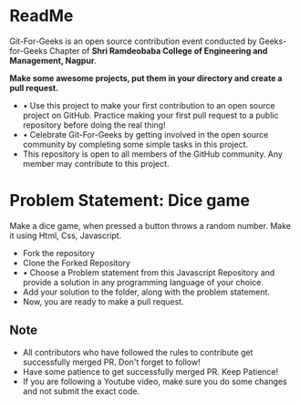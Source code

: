 # ReadMe

Git-For-Geeks is an open source contribution event conducted by Geeks-for-Geeks Chapter of **Shri Ramdeobaba College of Engineering and Management, Nagpur**.

**Make some awesome projects, put them in your directory and create a pull request.**

- • Use this project to make your first contribution to an open source project on GitHub. Practice making your first pull request to a public repository before doing the real thing!
- • Celebrate Git-For-Geeks by getting involved in the open source community by completing some simple tasks in this project.
- This repository is open to all members of the GitHub community. Any member may contribute to this project.

# Problem Statement: Dice game

Make a dice game, when pressed a button throws a random number. Make it using Html, Css, Javascript.

- Fork the repository
- Clone the Forked Repository
- • Choose a Problem statement from this Javascript Repository and provide a solution in any programming language of your choice.
- Add your solution to the folder, along with the problem statement.
- Now, you are ready to make a pull request.

## Note

- All contributors who have followed the rules to contribute get successfully merged PR. Don't forget to follow!
- Have some patience to get successfully merged PR. Keep Patience!
- If you are following a Youtube video, make sure you do some changes and not submit the exact code.